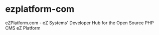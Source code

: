 # ezplatform-com
eZPlatform.com - eZ Systems' Developer Hub for the Open Source PHP CMS eZ Platform
